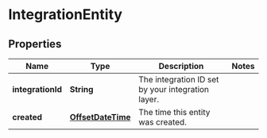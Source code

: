 

# IntegrationEntity

## Properties

Name | Type | Description | Notes
------------ | ------------- | ------------- | -------------
**integrationId** | **String** | The integration ID set by your integration layer. | 
**created** | [**OffsetDateTime**](OffsetDateTime.md) | The time this entity was created. | 



